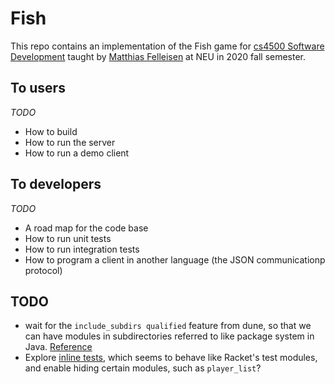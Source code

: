 # Fish

This repo contains an implementation of the Fish game for [cs4500 Software
Development]( https://www.ccs.neu.edu/home/matthias/4500-f20/index.html) taught by [Matthias Felleisen](https://felleisen.org/matthias/) at
NEU in 2020 fall semester.

## To users
_TODO_

- How to build
- How to run the server
- How to run a demo client

## To developers
_TODO_

- A road map for the code base
- How to run unit tests
- How to run integration tests
- How to program a client in another language (the JSON communicationp protocol)

## TODO

- wait for the `include_subdirs qualified` feature from dune, so that we can
  have modules in subdirectories referred to like package system in Java.
  [Reference](https://github.com/ocaml/dune/pull/3111)
- Explore [inline
  tests](https://github.com/janestreet/ppx_inline_test/blob/master/example/example.ml),
  which seems to behave like Racket's test modules, and enable hiding certain
  modules, such as `player_list`?
